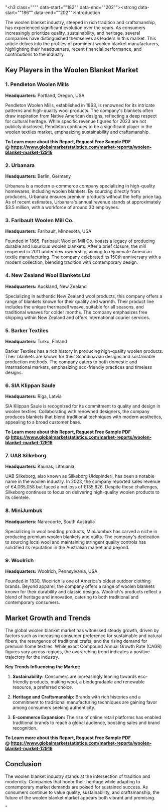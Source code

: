 "<h3 class="""" data-start=""182"" data-end=""202""><strong data-start=""186"" data-end=""202"">Introduction</strong></h3>
<p class="""" data-start=""204"" data-end=""361""><span class=""relative -mx-px my-[-0.2rem] rounded-sm px-px py-[0.2rem]"">The woolen blanket industry, steeped in rich tradition and craftsmanship, has experienced significant evolution over the years.</span> <span class=""relative -mx-px my-[-0.2rem] rounded-sm px-px py-[0.2rem]"">As consumers increasingly prioritize quality, sustainability, and heritage, several companies have distinguished themselves as leaders in this market.</span> <span class=""relative -mx-px my-[-0.2rem] rounded-sm px-px py-[0.2rem]"">This article delves into the profiles of prominent woolen blanket manufacturers, highlighting their headquarters, recent financial performance, and contributions to the industry.</span></p>
<h2 class="""" data-start=""368"" data-end=""415""><strong data-start=""371"" data-end=""415"">Key Players in the Woolen Blanket Market</strong></h2>
<h3 class="""" data-start=""417"" data-end=""450""><strong data-start=""421"" data-end=""450"">1. Pendleton Woolen Mills</strong></h3>
<p class="""" data-start=""451"" data-end=""550""><strong data-start=""451"" data-end=""468"">Headquarters:</strong> <span class=""relative -mx-px my-[-0.2rem] rounded-sm px-px py-[0.2rem]"">Portland, Oregon, USA</span></p>
<p class="""" data-start=""552"" data-end=""709""><span class=""relative -mx-px my-[-0.2rem] rounded-sm px-px py-[0.2rem]"">Pendleton Woolen Mills, established in 1863, is renowned for its intricate patterns and high-quality wool products.</span> <span class=""relative -mx-px my-[-0.2rem] rounded-sm px-px py-[0.2rem]"">The company's blankets often draw inspiration from Native American designs, reflecting a deep respect for cultural heritage.</span> <span class=""relative -mx-px my-[-0.2rem] rounded-sm px-px py-[0.2rem]"">While specific revenue figures for 2023 are not publicly disclosed, Pendleton continues to be a significant player in the woolen textiles market, emphasizing sustainability and craftsmanship.</span></p>
<p class="""" data-start=""552"" data-end=""709""><strong>To Learn more about this Report, Request Free Sample PDF @&nbsp;<a href=""https://www.globalmarketstatistics.com/market-reports/woolen-blanket-market-12916"">https://www.globalmarketstatistics.com/market-reports/woolen-blanket-market-12916</a></strong></p>
<h3 class="""" data-start=""711"" data-end=""730""><strong data-start=""715"" data-end=""730"">2. Urbanara</strong></h3>
<p class="""" data-start=""731"" data-end=""834""><strong data-start=""731"" data-end=""748"">Headquarters:</strong> <span class=""relative -mx-px my-[-0.2rem] rounded-sm px-px py-[0.2rem]"">Berlin, Germany</span></p>
<p class="""" data-start=""836"" data-end=""1041""><span class=""relative -mx-px my-[-0.2rem] rounded-sm px-px py-[0.2rem]"">Urbanara is a modern e-commerce company specializing in high-quality homewares, including woolen blankets.</span> <span class=""relative -mx-px my-[-0.2rem] rounded-sm px-px py-[0.2rem]"">By sourcing directly from producers, Urbanara ensures premium products without the hefty price tag.</span> <span class=""relative -mx-px my-[-0.2rem] rounded-sm px-px py-[0.2rem]"">As of recent estimates, Urbanara's annual revenue stands at approximately $3.5 million, with a workforce of around 30 employees.</span>&nbsp;</p>
<h3 class="""" data-start=""1043"" data-end=""1079""><strong data-start=""1047"" data-end=""1079"">3. Faribault Woolen Mill Co.</strong></h3>
<p class="""" data-start=""1080"" data-end=""1183""><strong data-start=""1080"" data-end=""1097"">Headquarters:</strong> <span class=""relative -mx-px my-[-0.2rem] rounded-sm px-px py-[0.2rem]"">Faribault, Minnesota, USA</span></p>
<p class="""" data-start=""1185"" data-end=""1390""><span class=""relative -mx-px my-[-0.2rem] rounded-sm px-px py-[0.2rem]"">Founded in 1865, Faribault Woolen Mill Co. boasts a legacy of producing durable and luxurious woolen blankets.</span> <span class=""relative -mx-px my-[-0.2rem] rounded-sm px-px py-[0.2rem]"">After a brief closure, the mill reopened in 2011 under new ownership, aiming to rejuvenate American textile manufacturing.</span> <span class=""relative -mx-px my-[-0.2rem] rounded-sm px-px py-[0.2rem]"">The company celebrated its 150th anniversary with a modern collection, blending tradition with contemporary design.</span></p>
<h3 class="""" data-start=""1392"" data-end=""1432""><strong data-start=""1396"" data-end=""1432"">4. New Zealand Wool Blankets Ltd</strong></h3>
<p class="""" data-start=""1433"" data-end=""1536""><strong data-start=""1433"" data-end=""1450"">Headquarters:</strong> <span class=""relative -mx-px my-[-0.2rem] rounded-sm px-px py-[0.2rem]"">Auckland, New Zealand</span></p>
<p class="""" data-start=""1538"" data-end=""1743""><span class=""relative -mx-px my-[-0.2rem] rounded-sm px-px py-[0.2rem]"">Specializing in authentic New Zealand wool products, this company offers a range of blankets known for their quality and warmth.</span> <span class=""relative -mx-px my-[-0.2rem] rounded-sm px-px py-[0.2rem]"">Their product line includes the unique thermacell weave, suitable for all seasons, and traditional weaves for colder months.</span> <span class=""relative -mx-px my-[-0.2rem] rounded-sm px-px py-[0.2rem]"">The company emphasizes free shipping within New Zealand and offers international courier services.</span>&nbsp;</p>
<h3 class="""" data-start=""1745"" data-end=""1771""><strong data-start=""1749"" data-end=""1771"">5. Barker Textiles</strong></h3>
<p class="""" data-start=""1772"" data-end=""1875""><strong data-start=""1772"" data-end=""1789"">Headquarters:</strong> <span class=""relative -mx-px my-[-0.2rem] rounded-sm px-px py-[0.2rem]"">Turku, Finland</span></p>
<p class="""" data-start=""1877"" data-end=""2042""><span class=""relative -mx-px my-[-0.2rem] rounded-sm px-px py-[0.2rem]"">Barker Textiles has a rich history in producing high-quality woolen products.</span> <span class=""relative -mx-px my-[-0.2rem] rounded-sm px-px py-[0.2rem]"">Their blankets are known for their Scandinavian designs and sustainable production methods.</span> <span class=""relative -mx-px my-[-0.2rem] rounded-sm px-px py-[0.2rem]"">The company caters to both domestic and international markets, emphasizing eco-friendly practices and timeless designs.</span></p>
<h3 class="""" data-start=""2044"" data-end=""2072""><strong data-start=""2048"" data-end=""2072"">6. SIA Klippan Saule</strong></h3>
<p class="""" data-start=""2073"" data-end=""2176""><strong data-start=""2073"" data-end=""2090"">Headquarters:</strong> <span class=""relative -mx-px my-[-0.2rem] rounded-sm px-px py-[0.2rem]"">Riga, Latvia</span></p>
<p class="""" data-start=""2178"" data-end=""2303""><span class=""relative -mx-px my-[-0.2rem] rounded-sm px-px py-[0.2rem]"">SIA Klippan Saule is recognized for its commitment to quality and design in woolen textiles.</span> <span class=""relative -mx-px my-[-0.2rem] rounded-sm px-px py-[0.2rem]"">Collaborating with renowned designers, the company produces blankets that blend traditional techniques with modern aesthetics, appealing to a broad customer base.</span></p>
<p class="""" data-start=""2178"" data-end=""2303""><strong>To Learn more about this Report, Request Free Sample PDF @&nbsp;<a href=""https://www.globalmarketstatistics.com/market-reports/woolen-blanket-market-12916"">https://www.globalmarketstatistics.com/market-reports/woolen-blanket-market-12916</a></strong></p>
<h3 class="""" data-start=""2305"" data-end=""2329""><strong data-start=""2309"" data-end=""2329"">7. UAB Silkeborg</strong></h3>
<p class="""" data-start=""2330"" data-end=""2433""><strong data-start=""2330"" data-end=""2347"">Headquarters:</strong> <span class=""relative -mx-px my-[-0.2rem] rounded-sm px-px py-[0.2rem]"">Kaunas, Lithuania</span></p>
<p class="""" data-start=""2435"" data-end=""2640""><span class=""relative -mx-px my-[-0.2rem] rounded-sm px-px py-[0.2rem]"">UAB Silkeborg, also known as Silkeborg Uldspinderi, has been a notable name in the woolen industry.</span> <span class=""relative -mx-px my-[-0.2rem] rounded-sm px-px py-[0.2rem]"">In 2023, the company reported sales revenue of &euro;4,065,058 but faced a net loss of &euro;135,826.</span> <span class=""relative -mx-px my-[-0.2rem] rounded-sm px-px py-[0.2rem]"">Despite these challenges, Silkeborg continues to focus on delivering high-quality woolen products to its clientele.</span></p>
<h3 class="""" data-start=""2642"" data-end=""2663""><strong data-start=""2646"" data-end=""2663"">8. MiniJumbuk</strong></h3>
<p class="""" data-start=""2664"" data-end=""2767""><strong data-start=""2664"" data-end=""2681"">Headquarters:</strong> <span class=""relative -mx-px my-[-0.2rem] rounded-sm px-px py-[0.2rem]"">Naracoorte, South Australia</span></p>
<p class="""" data-start=""2769"" data-end=""2894""><span class=""relative -mx-px my-[-0.2rem] rounded-sm px-px py-[0.2rem]"">Specializing in wool bedding products, MiniJumbuk has carved a niche in producing premium woolen blankets and quilts.</span> <span class=""relative -mx-px my-[-0.2rem] rounded-sm px-px py-[0.2rem]"">The company's dedication to sourcing local wool and maintaining stringent quality controls has solidified its reputation in the Australian market and beyond.</span></p>
<h3 class="""" data-start=""2896"" data-end=""2915""><strong data-start=""2900"" data-end=""2915"">9. Woolrich</strong></h3>
<p class="""" data-start=""2916"" data-end=""3019""><strong data-start=""2916"" data-end=""2933"">Headquarters:</strong> <span class=""relative -mx-px my-[-0.2rem] rounded-sm px-px py-[0.2rem]"">Woolrich, Pennsylvania, USA</span></p>
<p class="""" data-start=""3021"" data-end=""3186""><span class=""relative -mx-px my-[-0.2rem] rounded-sm px-px py-[0.2rem]"">Founded in 1830, Woolrich is one of America's oldest outdoor clothing brands.</span> <span class=""relative -mx-px my-[-0.2rem] rounded-sm px-px py-[0.2rem]"">Beyond apparel, the company offers a range of woolen blankets known for their durability and classic designs.</span> <span class=""relative -mx-px my-[-0.2rem] rounded-sm px-px py-[0.2rem]"">Woolrich's products reflect a blend of heritage and innovation, catering to both traditional and contemporary consumers.</span></p>
<h2 class="""" data-start=""3193"" data-end=""3224""><strong data-start=""3196"" data-end=""3224"">Market Growth and Trends</strong></h2>
<p class="""" data-start=""3226"" data-end=""3351""><span class=""relative -mx-px my-[-0.2rem] rounded-sm px-px py-[0.2rem]"">The global woolen blanket market has witnessed steady growth, driven by factors such as increasing consumer preference for sustainable and natural fibers, the resurgence of traditional crafts, and the rising demand for premium home textiles.</span> <span class=""relative -mx-px my-[-0.2rem] rounded-sm px-px py-[0.2rem]"">While exact Compound Annual Growth Rate (CAGR) figures vary across regions, the overarching trend indicates a positive trajectory for the industry.</span></p>
<p class="""" data-start=""3353"" data-end=""3391""><strong data-start=""3353"" data-end=""3391"">Key Trends Influencing the Market:</strong></p>
<ol data-start=""3393"" data-end=""3739"">
<li class="""" data-start=""3393"" data-end=""3501"">
<p class="""" data-start=""3396"" data-end=""3501""><strong data-start=""3396"" data-end=""3415"">Sustainability:</strong> <span class=""relative -mx-px my-[-0.2rem] rounded-sm px-px py-[0.2rem]"">Consumers are increasingly leaning towards eco-friendly products, making wool, a biodegradable and renewable resource, a preferred choice.</span></p>
</li>
<li class="""" data-start=""3503"" data-end=""3623"">
<p class="""" data-start=""3506"" data-end=""3623""><strong data-start=""3506"" data-end=""3537"">Heritage and Craftsmanship:</strong> <span class=""relative -mx-px my-[-0.2rem] rounded-sm px-px py-[0.2rem]"">Brands with rich histories and a commitment to traditional manufacturing techniques are gaining favor among consumers seeking authenticity.</span></p>
</li>
<li class="""" data-start=""3625"" data-end=""3739"">
<p class="""" data-start=""3628"" data-end=""3739""><strong data-start=""3628"" data-end=""3653"">E-commerce Expansion:</strong> <span class=""relative -mx-px my-[-0.2rem] rounded-sm px-px py-[0.2rem]"">The rise of online retail platforms has enabled traditional brands to reach a global audience, boosting sales and brand recognition.</span></p>
</li>
</ol>
<p data-start=""3746"" data-end=""3763""><strong data-start=""3749"" data-end=""3763""><strong>To Learn more about this Report, Request Free Sample PDF @&nbsp;<a href=""https://www.globalmarketstatistics.com/market-reports/woolen-blanket-market-12916"">https://www.globalmarketstatistics.com/market-reports/woolen-blanket-market-12916</a></strong></strong></p>
<h2 class="""" data-start=""3746"" data-end=""3763""><strong data-start=""3749"" data-end=""3763"">Conclusion</strong></h2>
<p class="""" data-start=""3765"" data-end=""3930""><span class=""relative -mx-px my-[-0.2rem] rounded-sm px-px py-[0.2rem]"">The woolen blanket industry stands at the intersection of tradition and modernity.</span> <span class=""relative -mx-px my-[-0.2rem] rounded-sm px-px py-[0.2rem]"">Companies that honor their heritage while adapting to contemporary market demands are poised for sustained success.</span> <span class=""relative -mx-px my-[-0.2rem] rounded-sm px-px py-[0.2rem]"">As consumers continue to value quality, sustainability, and craftsmanship, the future of the woolen blanket market appears both vibrant and promising.</span></p>"
